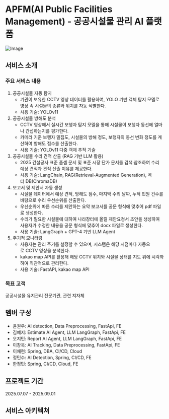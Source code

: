 # APFM(AI Public Facilities Management) - 공공시설물 관리 AI 플랫폼
![Image](https://github.com/user-attachments/assets/bcb46d0f-78ab-42b7-9f48-6555a162341b)

## 서비스 소개
### 주요 서비스 내용
1. 공공시설물 자동 탐지
   * 기관이 보유한 CCTV 영상 데이터를 활용하여, YOLO 기반 객체 탐지 모델로 영상 속 시설물의 종류와 위치를 자동 식별한다​.
   * 사용 기술: YOLOv11
2. 공공시설물 방해도 분석
   * CCTV 영상에서 실시간 보행자 탐지 모델을 통해 시설물이 보행자 동선에 얼마나 간섭하는지를 평가한다​. 
   * 카메라 기준 보행자 밀집도, 시설물의 방해 정도, 보행자의 동선 변화 정도를 계산하여 방해도 점수를 산출한다.
   * 사용 기술: YOLOv11 다중 객체 추적 기술
3. 공공시설물 수리 견적 산출 (RAG 기반 LLM 활용)
   * 2025 건설공사 표준 품셈 문서 및 표준 시장 단가 문서를 검색·참조하여 수리 예상 견적과 견적 산출 이유를 제공한다.
   * 사용 기술: LangChain, RAG(Retrieval-Augmented Generation), 벡터 DB(ChromaDB)
4. 보고서 및 제안서 자동 생성
   * 시설물 데이터에서 예상 견적, 방해도 점수, 마지막 수리 날짜, 누적 민원 건수를 바탕으로 수리 우선순위를 산출한다.
   * 우선순위에 따른 수리를 제안하는 요약 보고서를 공문 형식에 맞추어 pdf 파일로 생성한다.
   * 수리가 필요한 시설물에 대하여 나라장터에 올릴 제안요청서 초안을 생성하여 사용자가 수정한 내용을 공문 형식에 맞추어 docx 파일로 생성한다.
   * 사용 기술: LangGraph + GPT-4 기반 LLM Agent
5. 주기적 모니터링
   * 사용자는 관리 주기를 설정할 수 있으며, 시스템은 해당 시점마다 자동으로 CCTV 영상을 분석한다.
   * kakao map API를 활용해 해당 CCTV 위치와 시설물 상태를 지도 위에 시각화하여 직관적으로 관리한다.
   * 사용 기술: FastAPI, kakao map API
  

### 목표 고객
공공시설물 유지관리 전문기관, 관련 지자체​


## 멤버 구성
* 윤원우: AI detection, Data Preprocessing, FastApi, FE
* 김예지: Estimate AI Agent, LLM LangGraph, FastApi, FE
* 오지민: Report AI Agent, LLM LangGraph, FastApi, FE
* 이창욱: AI Tracking, Data Preprocessing, FastApi, FE
* 이채현: Spring, DBA, CI/CD, Cloud
* 정민수: AI Detection, Spring, CI/CD, FE
* 한정민: Spring, CI/CD, Cloud, FE


## 프로젝트 기간
2025.07.07 - 2025.09.01


## 서비스 아키텍쳐


  
